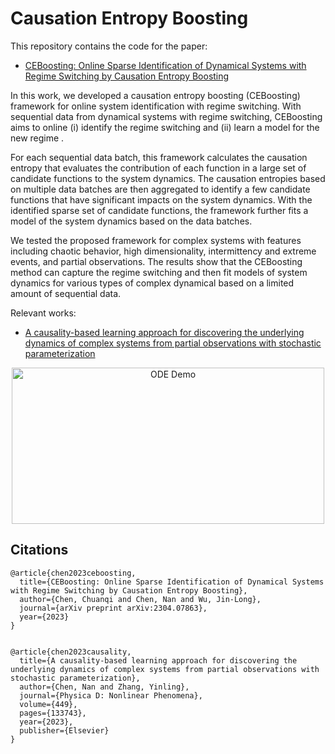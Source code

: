 # Causation Entropy Boosting

This repository contains the code for the paper:
- [CEBoosting: Online Sparse Identification of Dynamical Systems with Regime Switching by Causation Entropy Boosting](https://arxiv.org/abs/2304.07863)

In this work, we developed a causation entropy boosting (CEBoosting) framework for online system identification with regime switching. With sequential data from dynamical systems with regime switching, CEBoosting aims to online (i) identify the regime switching and (ii) learn a model for the new regime .


For each sequential data batch, this framework calculates the causation entropy that evaluates the contribution of each function in a large set of candidate functions to the system dynamics. The causation entropies based on multiple data batches are then aggregated to identify a few candidate functions that have significant impacts on the system dynamics. With the identified sparse set of candidate functions, the framework further fits a model of the system dynamics based on the data batches. 


We tested the proposed framework for complex systems with features including chaotic behavior, high dimensionality, intermittency and extreme events, and partial observations. The results show that the CEBoosting method can capture the regime switching and then fit models of system dynamics for various types of complex dynamical based on a limited amount of sequential data.

Relevant works:
- [A causality-based learning approach for discovering the underlying dynamics of complex systems from partial observations with stochastic parameterization](https://www.sciencedirect.com/science/article/pii/S0167278923000970)

<p align="center">
<img align="middle" src="./assets/ode_demo.gif" alt="ODE Demo" width="500" height="250" />
</p>


## Citations

```
@article{chen2023ceboosting,
  title={CEBoosting: Online Sparse Identification of Dynamical Systems with Regime Switching by Causation Entropy Boosting},
  author={Chen, Chuanqi and Chen, Nan and Wu, Jin-Long},
  journal={arXiv preprint arXiv:2304.07863},
  year={2023}
}


@article{chen2023causality,
  title={A causality-based learning approach for discovering the underlying dynamics of complex systems from partial observations with stochastic parameterization},
  author={Chen, Nan and Zhang, Yinling},
  journal={Physica D: Nonlinear Phenomena},
  volume={449},
  pages={133743},
  year={2023},
  publisher={Elsevier}
}
```
